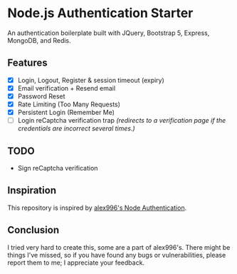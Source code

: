 # Node.js Authentication Starter

An authentication boilerplate built with JQuery, Bootstrap 5, Express, MongoDB, and Redis.

## Features
- [x] Login, Logout, Register & session timeout (expiry)
- [x] Email verification + Resend email
- [x] Password Reset
- [x] Rate Limiting (Too Many Requests)
- [x] Persistent Login (Remember Me)
- [ ] Login reCaptcha verification trap *(redirects to a verification page if the credentials are incorrect several times.)*

## TODO
- Sign reCaptcha verification

## Inspiration
This repository is inspired by [alex996's Node Authentication](https://github.com/alex996/node-auth).

## Conclusion
I tried very hard to create this, some are a part of alex996's. There might be things I've missed, so if you have found any bugs or vulnerabilities, please report them to me; I appreciate your feedback.

